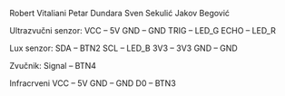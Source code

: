 Robert Vitaliani
Petar Dundara
Sven Sekulić
Jakov Begović

Ultrazvučni senzor:
VCC – 5V
GND – GND
TRIG – LED_G
ECHO – LED_R

Lux senzor:
SDA – BTN2
SCL – LED_B
3V3 – 3V3
GND – GND

Zvučnik:
Signal – BTN4

Infracrveni
VCC – 5V
GND – GND
D0 – BTN3
